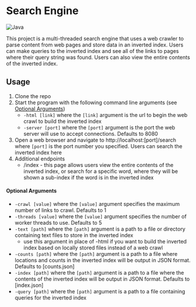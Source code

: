 # Search Engine

![Java](https://img.shields.io/badge/Java-orange)

This project is a multi-threaded search engine that uses a web crawler to parse content from web pages and store data in an inverted index. 
Users can make queries to the inverted index and see all of the links to pages where their query string was found. Users can also view the entire contents of the inverted index. 

## Usage

1. Clone the repo
2. Start the program with the following command line arguments (see [Optional Arguments](#optional-arguments))
    - ``-html [link]`` where the ``[link]`` argument is the url to begin the web crawl to build the inverted index
    - ``-server [port]`` where the ``[port]`` argument is the port the web server will use to accept connections. Defaults to 8080
3. Open a web browser and navigate to http://localhost:[port]/search where ``[port]`` is the port number you specified. Users can search the inverted index here
4. Additional endpoints
    - /index - this page allows users view the entire contents of the inverted index, or search for a specific word, where they will be shown a sub-index if the word is in the inverted index

#### Optional Arguments

- ``-crawl [value]`` where the ``[value]`` argument specifies the maximum number of links to crawl. Defaults to 1
- ``-threads [value]`` where the ``[value]`` argument specifies the number of worker threads to use. Defaults to 5
- ``-text [path]`` where the ``[path]`` argument is a path to a file or directory containing text files to store in the inverted index
    - use this argument in place of -html if you want to build the inverted index based on locally stored files instead of a web crawl
- ``-counts [path]`` where the ``[path]`` argument is a path to a file where locations and counts in the inverted index will be output in JSON format. Defaults to [counts.json]
- ``-index [path]`` where the ``[path]`` argument is a path to a file where the contents of the inverted index will be output in JSON format. Defaults to [index.json]
- ``-query [path]`` where the ``[path]`` argument is a path to a file containing queries for the inverted index

